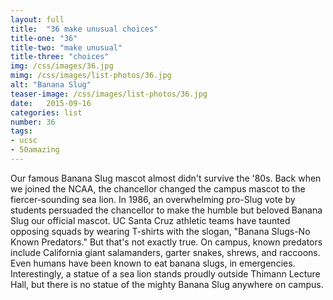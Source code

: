 ```yaml
---
layout: full
title:  "36 make unusual choices"
title-one: "36"
title-two: "make unusual"
title-three: "choices"
img: /css/images/36.jpg
mimg: /css/images/list-photos/36.jpg
alt: "Banana Slug"
teaser-image: /css/images/list-photos/36.jpg
date:   2015-09-16
categories: list
number: 36
tags:
- ucsc
- 50amazing
---
```

Our famous Banana Slug mascot almost didn't survive the '80s. Back when we joined the NCAA, the chancellor changed the campus mascot to the fiercer-sounding sea lion. In 1986, an overwhelming pro-Slug vote by students persuaded the chancellor to make the humble but beloved Banana Slug our official mascot. UC Santa Cruz athletic teams have taunted opposing squads by wearing T-shirts with the slogan, "Banana Slugs-No Known Predators." But that's not exactly true. On campus, known predators include California giant salamanders, garter snakes, shrews, and raccoons. Even humans have been known to eat banana slugs, in emergencies. Interestingly, a statue of a sea lion stands proudly outside Thimann Lecture Hall, but there is no statue of the mighty Banana Slug anywhere on campus.
